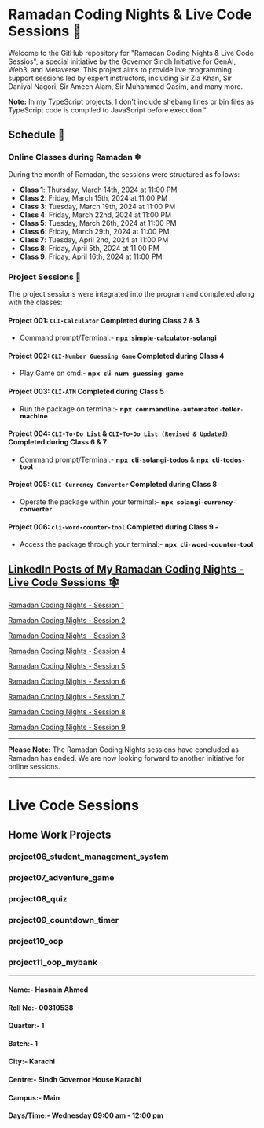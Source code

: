 # Ramadan Coding Nights & Live Code Sessions 🌙

Welcome to the GitHub repository for "Ramadan Coding Nights & Live Code Sessios", a special initiative by the Governor Sindh Initiative for GenAI, Web3, and Metaverse. This project aims to provide live programming support sessions led by expert instructors, including Sir Zia Khan, Sir Daniyal Nagori, Sir Ameen Alam, Sir Muhammad Qasim, and many more.

**Note:** In my TypeScript projects, I don't include shebang lines or bin files as TypeScript code is compiled to JavaScript before execution."

## Schedule 📜 

### Online Classes during Ramadan ❄

During the month of Ramadan, the sessions were structured as follows:

- **Class 1**: Thursday, March 14th, 2024 at 11:00 PM
- **Class 2**: Friday, March 15th, 2024 at 11:00 PM
- **Class 3**: Tuesday, March 19th, 2024 at 11:00 PM
- **Class 4**: Friday, March 22nd, 2024 at 11:00 PM
- **Class 5**: Tuesday, March 26th, 2024 at 11:00 PM
- **Class 6**: Friday, March 29th, 2024 at 11:00 PM
- **Class 7**: Tuesday, April 2nd, 2024 at 11:00 PM
- **Class 8**: Friday, April 5th, 2024 at 11:00 PM
- **Class 9**: Friday, April 16th, 2024 at 11:00 PM

### Project Sessions 🌟

The project sessions were integrated into the program and completed along with the classes:

#### **Project 001**: `CLI-Calculator` Completed during Class 2 & 3
- Command prompt/Terminal:- `𝗻𝗽𝘅 𝘀𝗶𝗺𝗽𝗹𝗲-𝗰𝗮𝗹𝗰𝘂𝗹𝗮𝘁𝗼𝗿-𝘀𝗼𝗹𝗮𝗻𝗴𝗶`

#### **Project 002**: `CLI-Number Guessing Game` Completed during Class 4
- Play Game on cmd:- `𝗻𝗽𝘅 𝗰𝗹𝗶-𝗻𝘂𝗺-𝗴𝘂𝗲𝘀𝘀𝗶𝗻𝗴-𝗴𝗮𝗺𝗲` 

#### **Project 003**: `CLI-ATM` Completed during Class 5
- Run the package on terminal:- `𝗻𝗽𝘅 𝗰𝗼𝗺𝗺𝗮𝗻𝗱𝗹𝗶𝗻𝗲-𝗮𝘂𝘁𝗼𝗺𝗮𝘁𝗲𝗱-𝘁𝗲𝗹𝗹𝗲𝗿-𝗺𝗮𝗰𝗵𝗶𝗻𝗲`
  
#### **Project 004**: `CLI-To-Do List` & `CLI-To-Do List (Revised & Updated)` Completed during Class 6 & 7
- Command prompt/Terminal:- `𝗻𝗽𝘅 𝗰𝗹𝗶-𝘀𝗼𝗹𝗮𝗻𝗴𝗶-𝘁𝗼𝗱𝗼𝘀` & `𝗻𝗽𝘅 𝗰𝗹𝗶-𝘁𝗼𝗱𝗼𝘀-𝘁𝗼𝗼𝗹`
      
#### **Project 005**: `CLI-Currency Converter` Completed during Class 8
- Operate the package within your terminal:- `𝗻𝗽𝘅 𝘀𝗼𝗹𝗮𝗻𝗴𝗶-𝗰𝘂𝗿𝗿𝗲𝗻𝗰𝘆-𝗰𝗼𝗻𝘃𝗲𝗿𝘁𝗲𝗿`
 
#### **Project 006**: `cli-word-counter-tool` Completed during Class 9 - 
- Access the package through your terminal:- `𝗻𝗽𝘅 𝗰𝗹𝗶-𝘄𝗼𝗿𝗱-𝗰𝗼𝘂𝗻𝘁𝗲𝗿-𝘁𝗼𝗼𝗹`

## [LinkedIn Posts of My Ramadan Coding Nights - Live Code Sessions 🕸](https://www.linkedin.com/in/hasnainahmed90s/)
[Ramadan Coding Nights - Session 1](https://www.linkedin.com/posts/hasnainahmed90s_ramadancodingnights-day1-14thmarch2024-activity-7174138047456813058-yW4x?utm_source=share&utm_medium=member_desktop)<p>
[Ramadan Coding Nights - Session 2](https://www.linkedin.com/posts/hasnainahmed90s_ramadancodingnights-session2-activity-7174642685654220800-8U0_?utm_source=share&utm_medium=member_desktop)<p>
[Ramadan Coding Nights - Session 3](https://www.linkedin.com/posts/hasnainahmed90s_activity-7177172789269827584-NpX5?utm_source=share&utm_medium=member_desktop)<p>
[Ramadan Coding Nights - Session 4](https://www.linkedin.com/posts/hasnainahmed90s_ramadancodingnights-onlinesession-livecode-activity-7177477414367682561-2VIg?utm_source=share&utm_medium=member_desktop)<p>
[Ramadan Coding Nights - Session 5](https://www.linkedin.com/posts/hasnainahmed90s_introducing-cli-atm-experience-innovation-activity-7179327169536397312-5YRu?utm_source=share&utm_medium=member_desktop)<p>
[Ramadan Coding Nights - Session 6](https://www.linkedin.com/posts/hasnainahmed90s_alhamdulillah-another-feat-accomplished-activity-7180771186828578819-6Jjf?utm_source=share&utm_medium=member_desktop)<p>
[Ramadan Coding Nights - Session 7](https://www.linkedin.com/posts/hasnainahmed90s_enhanced-cli-to-do-list-hasnain-ahmed-activity-7181172402880487425-HVSx?utm_source=share&utm_medium=member_desktop)<p>
[Ramadan Coding Nights - Session 8](https://www.linkedin.com/posts/hasnainahmed90s_ramadancodingnights-session8-activity-7182823900051894273-9lGl?utm_source=share&utm_medium=member_desktop)<p>
[Ramadan Coding Nights - Session 9](https://www.linkedin.com/posts/hasnainahmed90s_ramadancodingnights-cli-github-activity-7186852751786532865-6sbi?utm_source=share&utm_medium=member_desktop)

___
**Please Note:** The Ramadan Coding Nights sessions have concluded as Ramadan has ended. We are now looking forward to another initiative for online sessions.
___
# Live Code Sessions

## Home Work Projects

### project06_student_management_system
### project07_adventure_game
### project08_quiz
### project09_countdown_timer
### project10_oop
### project11_oop_mybank
___




#### Name:- Hasnain Ahmed 
#### Roll No:- 00310538
#### Quarter:- 1
#### Batch:- 1
#### City:- Karachi
#### Centre:- Sindh Governor House Karachi
#### Campus:- Main
#### Days/Time:- Wednesday 09:00 am - 12:00 pm
